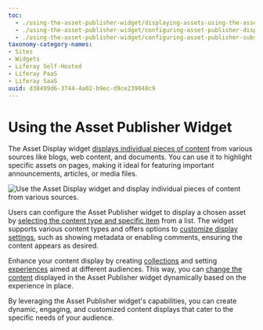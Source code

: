 ```yaml
---
toc:
  - ./using-the-asset-publisher-widget/displaying-assets-using-the-asset-publisher-widget.md
  - ./using-the-asset-publisher-widget/configuring-asset-publisher-display-settings.md
  - ./using-the-asset-publisher-widget/configuring-asset-publisher-subscriptions.md
taxonomy-category-names:
- Sites
- Widgets
- Liferay Self-Hosted
- Liferay PaaS
- Liferay SaaS
uuid: d38499d6-3744-4a02-b9ec-d9ce239048c9
---
```


# Using the Asset Publisher Widget

The Asset Display widget [displays individual pieces of content](./using-the-asset-publisher-widget/displaying-assets-using-the-asset-publisher-widget.md) from various sources like blogs, web content, and documents. You can use it to highlight specific assets on pages, making it ideal for featuring important announcements, articles, or media files.

![Use the Asset Display widget and display individual pieces of content from various sources.](./using-the-asset-publisher-widget/images/01.png)

Users can configure the Asset Publisher widget to display a chosen asset by [selecting the content type and specific item](./using-the-asset-publisher-widget/displaying-assets-using-the-asset-publisher-widget.md#selecting-assets-in-the-asset-publisher-widget) from a list. The widget supports various content types and offers options to [customize display settings](./using-the-asset-publisher-widget/configuring-asset-publisher-display-settings.md), such as showing metadata or enabling comments, ensuring the content appears as desired.

Enhance your content display by creating [collections](./collections-and-collection-pages.md) and setting [experiences](../personalizing-site-experience/experience-personalization/creating-and-managing-experiences.md) aimed at different audiences. This way, you can [change the content](./using-the-asset-publisher-widget/displaying-assets-using-the-asset-publisher-widget.md#displaying-content-dinamically-using-experiences) displayed in the Asset Publisher widget dynamically based on the experience in place.

By leveraging the Asset Publisher widget's capabilities, you can create dynamic, engaging, and customized content displays that cater to the specific needs of your audience.
